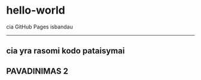 # hello-world
cia GitHub Pages isbandau


-------
cia yra rasomi kodo pataisymai
-------

<h2>PAVADINIMAS 2</h2>
